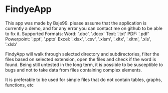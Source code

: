 # FindyeApp
This app was made by Baje99. 
please assume that the application is currently a demo, and for any error you can contact me on github to be able to fix it.
Supported Formats:
Word: '.doc', '.docx'
Text: '.txt'
PDF: '.pdf'
Powerpoint: '.ppt', '.pptx'
Excel: '.xlsx', '.csv', '.xlsm', '.xltx', '.xltm', '.xls', '.xlsb'

FindyApp will walk through selected directory and subdirectories, filter the files based on selected extension, open the files and check if the word is found.
Being still untested in the long term, it is possible to be susceptible to bugs and not to take data from files containing complex elements.

It is preferable to be used for simple files that do not contain tables, graphs, functions, etc

